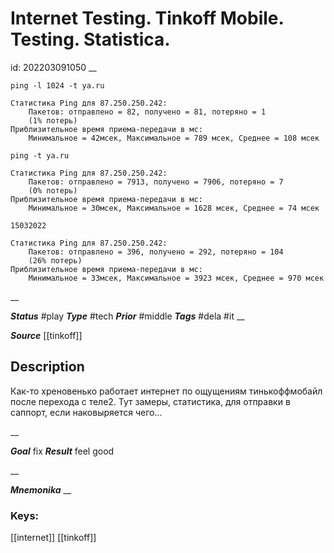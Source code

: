 # Internet Testing. Tinkoff Mobile. Testing. Statistica.
id: 202203091050
__

```
ping -l 1024 -t ya.ru

Статистика Ping для 87.250.250.242:
    Пакетов: отправлено = 82, получено = 81, потеряно = 1
    (1% потерь)
Приблизительное время приема-передачи в мс:
    Минимальное = 42мсек, Максимальное = 789 мсек, Среднее = 108 мсек
	
ping -t ya.ru

Статистика Ping для 87.250.250.242:
    Пакетов: отправлено = 7913, получено = 7906, потеряно = 7
    (0% потерь)
Приблизительное время приема-передачи в мс:
    Минимальное = 30мсек, Максимальное = 1628 мсек, Среднее = 74 мсек

15032022

Статистика Ping для 87.250.250.242:
    Пакетов: отправлено = 396, получено = 292, потеряно = 104
    (26% потерь)
Приблизительное время приема-передачи в мс:
    Минимальное = 33мсек, Максимальное = 3923 мсек, Среднее = 970 мсек

```
	
__

***Status***
#play
***Type*** 
#tech
***Prior***
#middle
***Tags***
#dela #it
__

***Source***
[[tinkoff]]

## Description
Как-то хреновенько работает интернет по ощущениям тинькоффмобайл после перехода с теле2. Тут замеры, статистика, для отправки в саппорт, если наковыряется чего...

__

***Goal***
fix
***Result***
feel good

__

***Mnemonika***
__

### Keys: 
[[internet]] [[tinkoff]]
